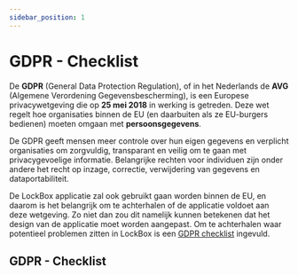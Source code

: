 ```yaml
---
sidebar_position: 1
---
```

# GDPR - Checklist
De **GDPR** (General Data Protection Regulation), of in het Nederlands de **AVG** (Algemene Verordening Gegevensbescherming), is een Europese privacywetgeving die op **25 mei 2018** in werking is getreden. Deze wet regelt hoe organisaties binnen de EU (en daarbuiten als ze EU-burgers bedienen) moeten omgaan met **persoonsgegevens**.

De GDPR geeft mensen meer controle over hun eigen gegevens en verplicht organisaties om zorgvuldig, transparant en veilig om te gaan met privacygevoelige informatie. Belangrijke rechten voor individuen zijn onder andere het recht op inzage, correctie, verwijdering van gegevens en dataportabiliteit.

De LockBox applicatie zal ook gebruikt gaan worden binnen de EU, en daarom is het belangrijk om te achterhalen of de applicatie voldoet aan deze wetgeving. Zo niet dan zou dit namelijk kunnen betekenen dat het design van de applicatie moet worden aangepast. Om te achterhalen waar potentieel problemen zitten in LockBox is een [GDPR checklist](https://gdpr.eu/checklist/) ingevuld. 


## GDPR - Checklist
